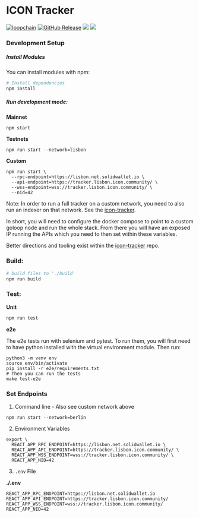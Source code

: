 # ICON Tracker

[![loopchain](https://img.shields.io/badge/ICON-API-blue?logoColor=white&logo=icon&labelColor=31B8BB)](https://shields.io) 
[![GitHub Release](https://img.shields.io/github/release/sudoblockio/icon-tracker-frontend.svg?style=flat)]() 
![](https://github.com/sudoblock/icon-tracker-frontend/workflows/push-main/badge.svg?branch=main) 
![](https://img.shields.io/github/license/sudoblockio/icon-tracker-frontend)

[//]: # ([![codecov]&#40;https://codecov.io/gh/sudoblockio/icon-tracker-frontend/branch/main/graph/badge.svg&#41;]&#40;https://codecov.io/gh/sudoblockio/icon-tracker-frontend&#41;)
[//]: # (![Uptime]&#40;https://img.shields.io/endpoint?url=https%3A%2F%2Fraw.githubusercontent.com%2Fgeometry-labs%2Ficon-status-page%2Fmaster%2Fapi%2Fdev-tracker-frontend-service%2Fuptime.json&#41; )

### Development Setup

##### Install Modules

You can install modules with npm:

```sh
# Install dependencies
npm install
```

##### Run development mode:

**Mainnet** 
```sh
npm start
```

**Testnets**
```shell
npm run start --network=lisbon
```

**Custom**
```shell
npm run start \
  --rpc-endpoint=https://lisbon.net.solidwallet.io \
  --api-endpoint=https://tracker.lisbon.icon.community/ \
  --wss-endpoint=wss://tracker.lisbon.icon.community/ \
  --nid=42
```

Note: In order to run a full tracker on a custom network, you need to also run an indexer on that network. See the [icon-tracker](https://github.com/sudoblockio/icon-tracker). 

In short, you will need to configure the docker compose to point to a custom goloop node and run the whole stack. From there you will have an exposed IP running the APIs which you need to then set within these variables. 

Better directions and tooling exist within the [icon-tracker](https://github.com/sudoblockio/icon-tracker) repo. 

### Build:

```sh
# build files to './build'
npm run build
```

### Test:

**Unit**
```sh
npm run test
```

**e2e**

The e2e tests run with selenium and pytest. To run them, you will first need to have
 python installed with the virtual environment module. Then run: 

```shell
python3 -m venv env
source env/bin/activate
pip install -r e2e/requirements.txt
# Then you can run the tests 
make test-e2e
```

### Set Endpoints 

1. Command line - Also see custom network above

```shell
npm run start --network=berlin
```

2. Environment Variables

```shell
export \
  REACT_APP_RPC_ENDPOINT=https://lisbon.net.solidwallet.io \
  REACT_APP_API_ENDPOINT=https://tracker.lisbon.icon.community/ \
  REACT_APP_WSS_ENDPOINT=wss://tracker.lisbon.icon.community/ \
  REACT_APP_NID=42
```

3. `.env` File 

**./.env** 

```dotenv
REACT_APP_RPC_ENDPOINT=https://lisbon.net.solidwallet.io
REACT_APP_API_ENDPOINT=https://tracker.lisbon.icon.community/
REACT_APP_WSS_ENDPOINT=wss://tracker.lisbon.icon.community/
REACT_APP_NID=42
```
